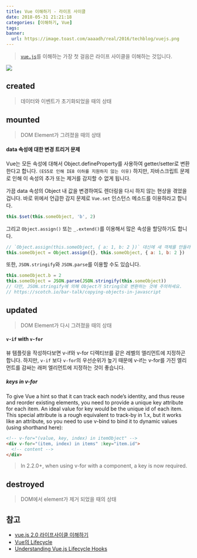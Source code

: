 ```yaml
---
title: Vue 이해하기 - 라이프 사이클
date: 2018-05-31 21:21:18
categories: [이해하기, Vue]
tags:
banner:
  url: https://image.toast.com/aaaadh/real/2016/techblog/vuejs.png
---
```


> [`vue.js`](https://vuejs.org/v2/guide/instance.html#Lifecycle-Diagram)를 이해하는 가장 첫 걸음은 라이프 사이클을 이해하는 것입니다.  

![](/images/vue/vue-life-cycle.png)  

## created

> 데이터와 이벤트가 초기화되었을 때의 상태  

## mounted

> DOM Element가 그려졌을 때의 상태    

#### data 속성에 대한 변경 트리거 문제

Vue는 모든 속성에 대해서 Object.defineProperty를 사용하여 getter/setter로 변환한다고 합니다. `(ES5로 인해 IE8 이하를 지원하지 않는 이유)` 하지만, 자바스크립트 문제로 인해 이 속성의 추가 또는 제거를 감지할 수 없게 됩니다.  

가끔 data 속성의 Object 내 값을 변경하여도 렌더링을 다시 하지 않는 현상을 겪었을 겁니다. 바로 위에서 언급한 감지 문제로 `Vue.set` 인스턴스 메소드를 이용하라고 합니다.  

```js
this.$set(this.someObject, 'b', 2)
```

그리고 `Object.assign()` 또는 `_.extend()`를 이용해서 많은 속성을 할당하기도 합니다.  

```js
// `Object.assign(this.someObject, { a: 1, b: 2 })` 대신에 새 객체를 만들라고 합니다.
this.someObject = Object.assign({}, this.someObject, { a: 1, b: 2 })
```

또한, `JSON.stringify`와 `JSON.parse`를 이용할 수도 있습니다.  

```js
this.someObject.b = 2
this.someObject = JSON.parse(JSON.stringify(this.someObject))
// 다만, JSON.stringify에 의해 Object가 String으로 변환하는 것에 주의하세요.
// https://scotch.io/bar-talk/copying-objects-in-javascript
```

## updated

> DOM Element가 다시 그려졌을 때의 상태  

#### `v-if` with `v-for`

뷰 템플릿을 작성하다보면 v-if와 v-for 디렉티브를 같은 레벨의 엘리먼트에 지정하곤 합니다. 하지만, `v-if` 보다 `v-for`의 우선순위가 높기 때문에 v-if는 v-for를 가진 엘리먼트를 감싸는 래퍼 엘리먼트에 지정하는 것이 좋습니다.  

##### keys in v-for

To give Vue a hint so that it can track each node’s identity, and thus reuse and reorder existing elements, you need to provide a unique key attribute for each item. An ideal value for key would be the unique id of each item. This special attribute is a rough equivalent to track-by in 1.x, but it works like an attribute, so you need to use v-bind to bind it to dynamic values (using shorthand here):  

```html
<!-- v-for="(value, key, index) in itemObject" -->
<div v-for="(item, index) in items" :key="item.id">
  <!-- content -->
</div>
```

> In 2.2.0+, when using v-for with a component, a key is now required.

## destroyed

> DOM에서 element가 제거 되었을 때의 상태  

## 참고

-   [vue.js 2.0 라이프사이클 이해하기](https://medium.com/witinweb/vue-js-%EB%9D%BC%EC%9D%B4%ED%94%84%EC%82%AC%EC%9D%B4%ED%81%B4-%EC%9D%B4%ED%95%B4%ED%95%98%EA%B8%B0-7780cdd97dd4)  
-   [Vue의 Lifecycle](http://blog.martinwork.co.kr/vuejs/2018/02/05/vue-lifecycle-hooks.html)
-   [Understanding Vue.js Lifecycle Hooks](https://alligator.io/vuejs/component-lifecycle/)  

